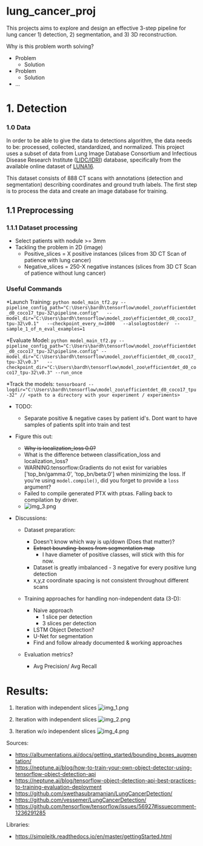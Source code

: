 # lung_cancer_proj
This projects aims to explore and design an effective 3-step pipeline for lung cancer 1) detection, 2) segmentation, and 3) 3D reconstruction.

Why is this problem worth solving? 
* Problem
  * Solution
* Problem
  * Solution
* ...


# 1. Detection


### 1.0 Data  
In order to be able to give the data to detections algorithm, the data needs to be: processed, collected, standardized, and normalized.
This project uses a subset of data from Lung Image Database Consortium and Infectious Disease Research Institute ([LIDC/IDRI](https://wiki.cancerimagingarchive.net/display/Public/LIDC-IDRI)) database,
specifically from the available online dataset of [LUNA16](https://luna16.grand-challenge.org).

This dataset consists of 888 CT scans with annotations (detection and segmentation) describing coordinates and ground truth labels.
The first step is to process the data and create an image database for training.

## 1.1 Preprocessing
### 1.1.1 Dataset processing
- Select patients with nodule >= 3mm
- Tackling the problem in 2D (image)
    - Positive_slices = X positive instances (slices from 3D CT Scan of patience with    lung cancer)
    - Negative_slices = 250-X negative instances (slices from 3D CT Scan of patience without lung cancer)


### Useful Commands
*Launch Training: 
`python model_main_tf2.py --pipeline_config_path="C:\Users\bardh\tensorflow\model_zoo\efficientdet_d0_coco17_tpu-32\pipeline.config"   --model_dir="C:\Users\bardh\tensorflow\model_zoo\efficientdet_d0_coco17_tpu-32\v0.1"   --checkpoint_every_n=1000   --alsologtostderr  --sample_1_of_n_eval_examples=1`

*Evaluate Model:
`python model_main_tf2.py --pipeline_config_path="C:\Users\bardh\tensorflow\model_zoo\efficientdet_d0_coco17_tpu-32\pipeline.config" --model_dir="C:\Users\bardh\tensorflow\model_zoo\efficientdet_d0_coco17_tpu-32\v0.3"   --checkpoint_dir="C:\Users\bardh\tensorflow\model_zoo\efficientdet_d0_coco17_tpu-32\v0.3" --run_once`

*Track the models:
`tensorboard --logdir="C:\Users\bardh\tensorflow\model_zoo\efficientdet_d0_coco17_tpu-32" // <path to a directory with your experiment / experiments>`


- TODO:
    - Separate positive & negative cases by patient id's. Dont want to have samples of patients split into train and test

- Figure this out:
  - ~~Why is localization_loss 0.0?~~
  - What is the difference between classification_loss and localization_loss? 
  - WARNING:tensorflow:Gradients do not exist for variables ['top_bn/gamma:0', 'top_bn/beta:0'] when minimizing the loss. If you're using `model.compile()`, did you forget to provide a `loss` argument? 
  - Failed to compile generated PTX with ptxas. Falling back to compilation by driver.
  - ![img_3.png](img_3.png)


- Discussions:
    - Dataset preparation:
      - Doesn't know which way is up/down (Does that matter)?
      - ~~Extract bounding-boxes from segmentation map~~
        - I have diameter of positive classes, will stick with this for now.
      - Dataset is greatly imbalanced - 3 negative for every positive lung detection
      - x,y,z coordinate spacing is not consistent throughout different scans 
        
    - Training approaches for handling non-independent data (3-D):
      - Naive approach 
        - 1 slice per detection
        - 3 slices per detection
      - LSTM Object Detection? 
      - U-Net for segmentation
      - Find and follow already documented & working approaches      

    - Evaluation metrics?
      - Avg Precision/ Avg Recall

  

# Results: 
1. Iteration with independent slices
 ![img_1.png](img_1.png)

2. Iteration with independent slices
 ![img_2.png](img_2.png)

3. Iteration w/o independent slices
 ![img_4.png](img_4.png)

Sources: 
- https://albumentations.ai/docs/getting_started/bounding_boxes_augmentation/ 
- https://neptune.ai/blog/how-to-train-your-own-object-detector-using-tensorflow-object-detection-api
- https://neptune.ai/blog/tensorflow-object-detection-api-best-practices-to-training-evaluation-deployment 
- https://github.com/swethasubramanian/LungCancerDetection/
- https://github.com/vessemer/LungCancerDetection/
- https://github.com/tensorflow/tensorflow/issues/56927#issuecomment-1236291285

Libraries:
- https://simpleitk.readthedocs.io/en/master/gettingStarted.html